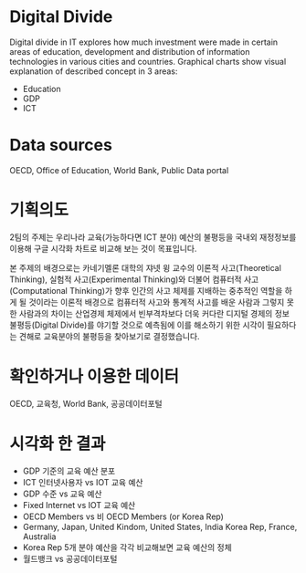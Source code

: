 # Digital Divide
Digital divide in IT explores how much investment were made in certain areas of education, development and distribution of information technologies in various cities and countries.
Graphical charts show visual explanation of described concept in 3 areas:
- Education
- GDP
- ICT 

# Data sources
OECD, Office of Education, World Bank, Public Data portal

# 기획의도
2팀의 주제는 우리나라 교육(가능하다면 ICT 분야) 예산의 불평등을 국내외 재정정보를 이용해 구글 시각화 차트로 비교해 보는 것이 목표입니다.

본 주제의 배경으로는 카네기멜론 대학의 쟈넷 윙 교수의 이론적 사고(Theoretical Thinking), 실험적 사고(Experimental Thinking)와 더불어 컴퓨터적 사고(Computational Thinking)가 향후 인간의 사고 체제를 지배하는 중추적인 역할을 하게 될 것이라는 이론적 배경으로 컴퓨터적 사고와 통계적 사고를 배운 사람과 그렇지 못한 사람과의 차이는 산업경제 체제에서 빈부격차보다 더욱 커다란 디지털 경제의 정보 불평등(Digital Divide)를 야기할 것으로 예측됨에 이를 해소하기 위한 시각이 필요하다는 견해로 교육분야의 불평등을 찾아보기로 결정했습니다.

# 확인하거나 이용한 데이터
OECD, 교육청, World Bank, 공공데이터포털

# 시각화 한 결과
- GDP 기준의 교육 예산 분포
- ICT 인터넷사용자 vs IOT 교육 예산
- GDP 수준 vs 교육 예산
- Fixed Internet vs IOT 교육 예산
- OECD Members vs 비 OECD Members (or Korea Rep)
- Germany, Japan, United Kindom, United States, India Korea Rep, France, Australia
- Korea Rep 5개 분야 예산을 각각 비교해보면 교육 예산의 정체
- 월드뱅크 vs 공공데이터포털
